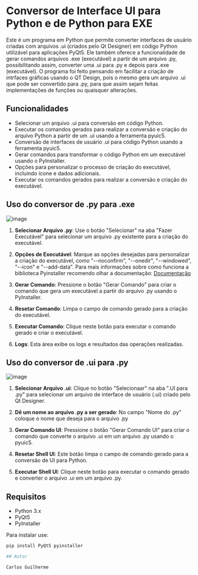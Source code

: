 # Conversor de Interface UI para Python e de Python para EXE

Este é um programa em Python que permite converter interfaces de usuário criadas com arquivos .ui (criados pelo Qt Designer) em código Python utilizável para aplicações PyQt5. Ele também oferece a funcionalidade de gerar comandos arquivos .exe (executável) a partir de um arquivo .py, possibilitando assim, converter uma .ui para .py e depois para .exe (executável). O programa foi feito pensando em facilitar a criação de intrfaces gráficas usando o QT Design, pois o mesmo gera um arquivo .ui que pode ser convertido para .py, para que assim sejam feitas implementações de funções ou quaisquer alterações.

## Funcionalidades

- Selecionar um arquivo .ui para conversão em código Python.
- Executar os comandos gerados para realizar a conversão e criação do arquivo Python a partir de um .ui usando a ferramenta pyuic5.
- Conversão de interfaces de usuário .ui para código Python usando a ferramenta pyuic5.
- Gerar comandos para transformar o código Python em um executável usando o PyInstaller.
- Opções para personalizar o processo de criação do executável, incluindo ícone e dados adicionais.
- Executar os comandos gerados para realizar a conversão e criação do executável.


## Uso do conversor de .py para .exe
![image](https://github.com/Carlos-Guilherme/Conversor_Pyqt/assets/72580077/c2c589dd-3526-4834-b501-299a4f65e491)

1. **Selecionar Arquivo .py**: Use o botão "Selecionar" na aba "Fazer Executável" para selecionar um arquivo .py existente para a criação do executável.

2. **Opções de Executável**: Marque as opções desejadas para personalizar a criação do executável, como "--noconfirm", "--onedir", "--windowed", "--icon" e "--add-data". Para mais informações sobre como funciona a biblioteca Pyinstaller recomendo olhar a documentação: <a href='https://pyinstaller.org/en/stable/'>Documentação</a>

3. **Gerar Comando**: Pressione o botão "Gerar Comando" para criar o comando que gera um executável a partir do arquivo .py usando o PyInstaller.

4. **Resetar Comando**: Limpa o campo de comando gerado para a criação do executável.

5. **Executar Comando**: Clique neste botão para executar o comando gerado e criar o executável.

6. **Logs**: Esta área exibe os logs e resultados das operações realizadas.

## Uso do conversor de .ui para .py
![image](https://github.com/Carlos-Guilherme/Conversor_Pyqt/assets/72580077/e7a6f0f2-7518-43cd-8eeb-5b0a77c567cf)

1. **Selecionar Arquivo .ui**: Clique no botão "Selecionaar" na aba ".UI para .py" para selecionar um arquivo de interface de usuário (.ui) criado pelo Qt Designer.
2.  **Dê um nome ao arquivo .py a ser gerado**: No campo "Nome do .py" coloque o nome que deseja para o arquivo .py

3. **Gerar Comando UI**: Pressione o botão "Gerar Comando UI" para criar o comando que converte o arquivo .ui em um arquivo .py usando o pyuic5.

4. **Resetar Shell UI**: Este botão limpa o campo de comando gerado para a conversão de UI para Python.

5. **Executar Shell UI**: Clique neste botão para executar o comando gerado e converter o arquivo .ui em um arquivo .py.

## Requisitos

- Python 3.x
- PyQt5
- PyInstaller

Para instalar use: 
```bash
pip install PyQt5 pyinstaller

## Autor

Carlos Guilherme
